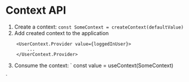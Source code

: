 # Context API
1. Create a context:
`
const SomeContext = createContext(defaultValue)
`
2. Add created context to the application
```
	<UserContext.Provider value={loggedInUser}>
		...
	</UserContext.Provider>
```

3. Consume the context:
`
const value = useContext(SomeContext)

`